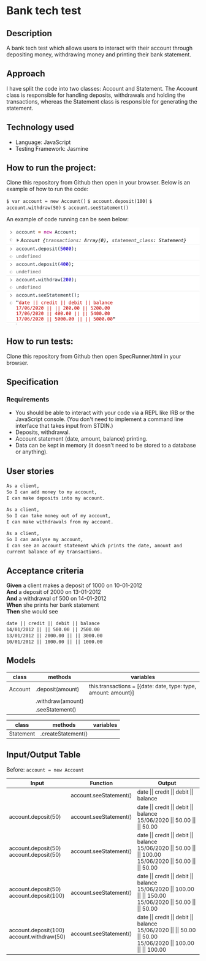 # Bank tech test

## Description
A bank tech test which allows users to interact with their account through depositing money, withdrawing money and printing their bank statement.

## Approach
I have split the code into two classes: Account and Statement. The Account class is responsible for handling deposits, withdrawals and holding the transactions, whereas the Statement class is responsible for generating the statement.

## Technology used
- Language: JavaScript
- Testing Framework: Jasmine

## How to run the project:
Clone this repository from Github then open in your browser. Below is an example of how to run the code:

`$ var account = new Account()`
`$ account.deposit(100)`
`$ account.withdraw(50)`
`$ account.seeStatement()`

An example of code running can be seen below:

![REPLUsage](images/BankTestUsage.png)



## How to run tests:
Clone this repository from Github then open SpecRunner.html in your browser.

## Specification

### Requirements

* You should be able to interact with your code via a REPL like IRB or the JavaScript console.  (You don't need to implement a command line interface that takes input from STDIN.)
* Deposits, withdrawal.
* Account statement (date, amount, balance) printing.
* Data can be kept in memory (it doesn't need to be stored to a database or anything).


## User stories

```
As a client,
So I can add money to my account,
I can make deposits into my account.
```

```
As a client,
So I can take money out of my account,
I can make withdrawals from my account.
```

```
As a client,
So I can analyse my account,
I can see an account statement which prints the date, amount and current balance of my transactions.
```

## Acceptance criteria

**Given** a client makes a deposit of 1000 on 10-01-2012  
**And** a deposit of 2000 on 13-01-2012  
**And** a withdrawal of 500 on 14-01-2012  
**When** she prints her bank statement  
**Then** she would see

```
date || credit || debit || balance
14/01/2012 || || 500.00 || 2500.00
13/01/2012 || 2000.00 || || 3000.00
10/01/2012 || 1000.00 || || 1000.00
```


## Models

| class | methods | variables |
| --- | --- | --- |
| Account | .deposit(amount) | this.transactions = [{date: date, type: type, amount: amount}] |
| | .withdraw(amount) | |
| | .seeStatement() | |

| class | methods | variables |
| --- | --- | --- |
| Statement | .createStatement() |  |




## Input/Output Table

Before: `account = new Account`

| Input | Function | Output |
| --- | --- | --- |
| | account.seeStatement()| date \|\| credit \|\| debit \|\| balance |
| account.deposit(50) | account.seeStatement()| date \|\| credit \|\| debit \|\| balance <br/> 15/06/2020 \|\| 50.00 \|\| \|\| 50.00|
| account.deposit(50) <br/> account.deposit(50) | account.seeStatement()| date \|\| credit \|\| debit \|\| balance <br/> 15/06/2020 \|\| 50.00 \|\| \|\| 100.00 <br/> 15/06/2020 \|\| 50.00 \|\| \|\| 50.00|
| account.deposit(50) <br/> account.deposit(100) | account.seeStatement()| date \|\| credit \|\| debit \|\| balance <br/> 15/06/2020 \|\| 100.00 \|\| \|\| 150.00 <br/> 15/06/2020 \|\| 50.00 \|\| \|\| 50.00|
| account.deposit(100) <br/> account.withdraw(50) | account.seeStatement()| date \|\| credit \|\| debit \|\| balance <br/> 15/06/2020 \|\|  \|\| 50.00 \|\| 50.00 <br/> 15/06/2020 \|\| 100.00 \|\| \|\| 100.00|


